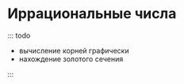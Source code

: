 # Иррациональные числа

::: todo

- вычисление корней графически
- нахождение золотого сечения

:::
